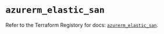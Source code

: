 # `azurerm_elastic_san`

Refer to the Terraform Registory for docs: [`azurerm_elastic_san`](https://registry.terraform.io/providers/hashicorp/azurerm/3.85.0/docs/resources/elastic_san).
